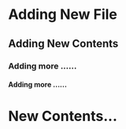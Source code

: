 # Adding New File

## Adding New Contents

### Adding more ......

#### Adding more ......

# New Contents...
